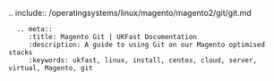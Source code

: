 .. include:: /operatingsystems/linux/magento/magento2/git/git.md

```eval_rst
  .. meta::
     :title: Magento Git | UKFast Documentation
     :description: A guide to using Git on our Magento optimised stacks
     :keywords: ukfast, linux, install, centos, cloud, server, virtual, Magento, git
